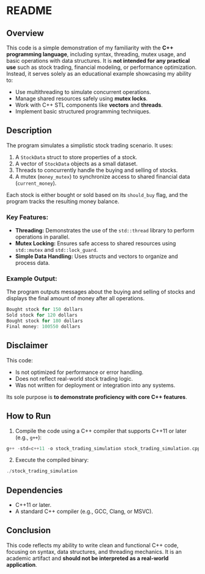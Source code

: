 # README

## Overview
This code is a simple demonstration of my familiarity with the **C++ programming language**, including syntax, threading, mutex usage, and basic operations with data structures. It is **not intended for any practical use** such as stock trading, financial modeling, or performance optimization. Instead, it serves solely as an educational example showcasing my ability to:

- Use multithreading to simulate concurrent operations.
- Manage shared resources safely using **mutex locks**.
- Work with C++ STL components like **vectors** and **threads**.
- Implement basic structured programming techniques.

## Description
The program simulates a simplistic stock trading scenario. It uses:
1. A `StockData` struct to store properties of a stock.
2. A vector of `StockData` objects as a small dataset.
3. Threads to concurrently handle the buying and selling of stocks.
4. A mutex (`money_mutex`) to synchronize access to shared financial data (`current_money`).

Each stock is either bought or sold based on its `should_buy` flag, and the program tracks the resulting money balance.

### Key Features:
- **Threading:** Demonstrates the use of the `std::thread` library to perform operations in parallel.
- **Mutex Locking:** Ensures safe access to shared resources using `std::mutex` and `std::lock_guard`.
- **Simple Data Handling:** Uses structs and vectors to organize and process data.

### Example Output:
The program outputs messages about the buying and selling of stocks and displays the final amount of money after all operations.

```cpp
Bought stock for 150 dollars
Sold stock for 120 dollars
Bought stock for 180 dollars
Final money: 100550 dollars
```

## Disclaimer
This code:
- Is not optimized for performance or error handling.
- Does not reflect real-world stock trading logic.
- Was not written for deployment or integration into any systems.

Its sole purpose is **to demonstrate proficiency with core C++ features**.

## How to Run
1. Compile the code using a C++ compiler that supports C++11 or later (e.g., `g++`):

```cpp
g++ -std=c++11 -o stock_trading_simulation stock_trading_simulation.cpp
```

2. Execute the compiled binary:

```cpp
./stock_trading_simulation
```

## Dependencies
- C++11 or later.
- A standard C++ compiler (e.g., GCC, Clang, or MSVC).

## Conclusion
This code reflects my ability to write clean and functional C++ code, focusing on syntax, data structures, and threading mechanics. It is an academic artifact and **should not be interpreted as a real-world application**.
